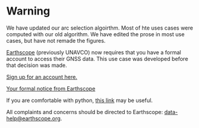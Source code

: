 # Warning

We have updated our arc selection algoirthm. Most of hte uses cases were computed with our old algorithm.
We have edited the prose in most use cases, but have not remade the figures.

[Earthscope](https://www.earthscope.org) (previously UNAVCO) now requires that you have a formal account
to access their GNSS data. This use case was developed before that decision was made.

[Sign up for an account here.](https://data-idm.unavco.org/user/profile/login)


[Your formal notice from Earthscope](https://www.unavco.org/data/gps-gnss/file-server/file-server-transition-notice.html)

If you are comfortable with python, [this link](https://gitlab.com/earthscope/public/earthscope-cli) may be useful.


All complaints and concerns should be directed to Earthscope: data-help@earthscope.org.
